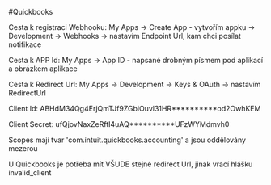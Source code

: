 #Quickbooks

Cesta k registraci Webhooku: My Apps → Create App - vytvořím appku → Development → Webhooks → nastavím Endpoint Url, kam chci posílat notifikace

Cesta k APP Id: My Apps → App ID - napsané drobným písmem pod aplikací a obrázkem aplikace

Cesta k Redirect Url: My Apps → Development  → Keys & OAuth → nastavím RedirectUrl



Client Id: ABHdM34Qg4ErjQmTJf9ZGbiOuvl31HR**********od2OwhKEM

Client Secret: ufQjovNaxZeRftI4uAQ**********UFzWYMdmvh0

Scopes mají tvar 'com.intuit.quickbooks.accounting' a jsou oddělovány mezerou

U Quickbooks je potřeba mít VŠUDE stejné redirect Url, jinak vrací hlášku invalid_client